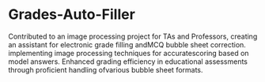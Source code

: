 # Grades-Auto-Filler
Contributed to an image processing project for TAs and Professors, creating an assistant for electronic grade filling andMCQ bubble sheet correction. implementing image processing techniques for accuratescoring based on model answers. Enhanced grading efficiency in educational assessments through proficient handling ofvarious bubble sheet formats.
